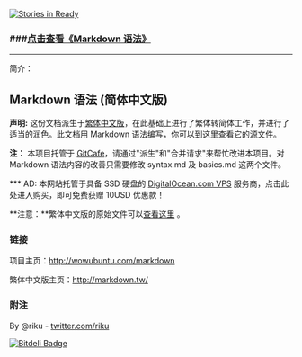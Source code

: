 [![Stories in Ready](https://badge.waffle.io/riku/markdown-syntax-cn.png?label=ready&title=Ready)](https://waffle.io/riku/markdown-syntax-cn)
### \###[点击查看《Markdown 语法》](http://wowubuntu.com/markdown/)

---
简介：

## Markdown 语法 (简体中文版) 

**声明:** 这份文档派生于[繁体中文版](http://markdown.tw/)，在此基础上进行了繁体转简体工作，并进行了适当的润色。此文档用 Markdown 语法编写，你可以到这里[查看它的源文件][src1]。

**注：** 本项目托管于 [GitCafe][]，请通过"派生"和"合并请求"来帮忙改进本项目。对 Markdown 语法内容的改善只需要修改 syntax.md 及 basics.md 这两个文件。

*** AD: 本网站托管于具备 SSD 硬盘的 [DigitalOcean.com VPS][] 服务商，点击此处进入购买，即可免费获赠 10USD 优惠款！

**注意：**繁体中文版的原始文件可以[查看这里][src] 。

  [src1]: http://gitcafe.com/riku/Markdown-Syntax-CN/blob/master/syntax.md
  [src]: https://github.com/othree/markdown-syntax-zhtw/blob/master/syntax.md
  [GitCafe]: http://gitcafe.com/riku/Markdown-Syntax-CN/
  [DigitalOcean.com VPS]:https://www.digitalocean.com/?refcode=824a4f4aea1a

### 链接

项目主页：<http://wowubuntu.com/markdown>

繁体中文版主页：<http://markdown.tw/>

### 附注

By @riku - [twitter.com/riku](http://twitter.com/riku)


[![Bitdeli Badge](https://d2weczhvl823v0.cloudfront.net/riku/markdown-syntax-cn/trend.png)](https://bitdeli.com/free "Bitdeli Badge")

